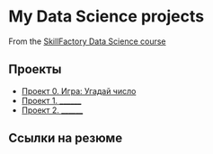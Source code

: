# My Data Science projects

From the [SkillFactory Data Science course](https://skillfactory.ru/data-scientist-pro)

## Проекты
* [Проект 0. Игра: Угадай число](https://github.com/PurunSA/my_projects/blob/main/Project-0/GAME.py)
* [Проект 1. ______](__)
* [Проект 2. ______](__)

## Ссылки на резюме
